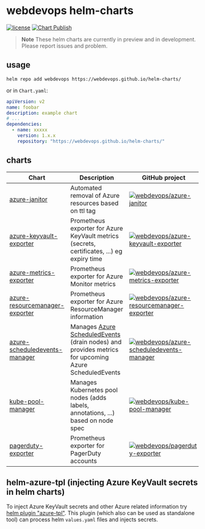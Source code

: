 # webdevops helm-charts

[![license](https://img.shields.io/github/license/webdevops/helm-azure-tpl.svg)](https://github.com/webdevops/helm-azure-tpl/blob/master/LICENSE)
[![Chart Publish](https://github.com/webdevops/helm-charts/actions/workflows/release.yaml/badge.svg)](https://github.com/webdevops/helm-charts/actions/workflows/release.yaml)

> **Note**
> These helm charts are currently in preview and in development. Please report issues and problem.

## usage

```shell
helm repo add webdevops https://webdevops.github.io/helm-charts/
```

or in `Chart.yaml`:

```yaml
apiVersion: v2
name: foobar
description: example chart
# ...
dependencies:
  - name: xxxxx
    version: 1.x.x
    repository: "https://webdevops.github.io/helm-charts/"
```

## charts

| Chart                                                                     | Description                                                                                                                                                                              | GitHub project                                                                                                                                                                                    |
|---------------------------------------------------------------------------|------------------------------------------------------------------------------------------------------------------------------------------------------------------------------------------|---------------------------------------------------------------------------------------------------------------------------------------------------------------------------------------------------|
| [azure-janitor](./charts/azure-janitor)                                   | Automated removal of Azure resources based on ttl tag                                                                                                                                    | [![webdevops/azure-janitor](https://img.shields.io/badge/github-webdevops%2Fazure--janitor-blue)](https://github.com/webdevops/azure-janitor)                                                     |
| [azure-keyvault-exporter](./charts/azure-keyvault-exporter)               | Prometheus exporter for Azure KeyVault metrics (secrets, certificates, ...) eg expiry time                                                                                               | [![webdevops/azure-keyvault-exporter](https://img.shields.io/badge/github-webdevops%2Fazure--keyvault--exporter-blue)](https://github.com/webdevops/azure-keyvault-exporter)                      |
| [azure-metrics-exporter](./charts/azure-metrics-exporter)                 | Prometheus exporter for Azure Monitor metrics                                                                                                                                            | [![webdevops/azure-metrics-exporter](https://img.shields.io/badge/github-webdevops%2Fazure--metrics--exporter-blue)](https://github.com/webdevops/azure-metrics-exporter)                         |
| [azure-resourcemanager-exporter](./charts/azure-resourcemanager-exporter) | Prometheus exporter for Azure ResourceManager information                                                                                                                                | [![webdevops/azure-resourcemanager-exporter](https://img.shields.io/badge/github-webdevops%2Fazure--resourcemanager--exporter-blue)](https://github.com/webdevops/azure-resourcemanager-exporter) |
| [azure-scheduledevents-manager](./charts/azure-scheduledevents-manager)   | Manages [Azure ScheduledEvents](https://learn.microsoft.com/en-us/azure/virtual-machines/windows/scheduled-events) (drain nodes) and provides metrics for upcoming Azure ScheduledEvents | [![webdevops/azure-scheduledevents-manager](https://img.shields.io/badge/github-webdevops%2Fazure--scheduledevents--manager-blue)](https://github.com/webdevops/azure-scheduledevents-manager)    |
| [kube-pool-manager](./charts/kube-pool-manager)                           | Manages Kubernetes pool nodes (adds labels, annotations, ...) based on node spec                                                                                                         | [![webdevops/kube-pool-manager](https://img.shields.io/badge/github-webdevops%2Fkube--pool--manager-blue)](https://github.com/webdevops/kube-pool-manager)                                        |
| [pagerduty-exporter](./charts/pagerduty-exporter)                         | Prometheus exporter for PagerDuty accounts                                                                                                                                               | [![webdevops/pagerduty-exporter](https://img.shields.io/badge/github-webdevops%2Fpagerduty--exporter-blue)](https://github.com/webdevops/pagerduty-exporter)                                      |

## helm-azure-tpl (injecting Azure KeyVault secrets in helm charts)

To inject Azure KeyVault secrets and other Azure related information try [helm plugin "azure-tpl"](https://github.com/webdevops/helm-azure-tpl).
This plugin (which also can be used as standalone tool) can process helm `values.yaml` files and injects secrets.
